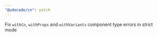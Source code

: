 ```yaml
---
"@udecode/cn": patch
---
```


Fix `withCn`, `withProps` and `withVariants` component type errors in strict mode
